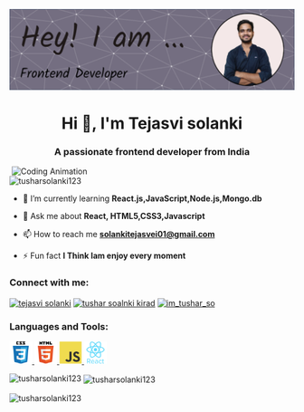 ![logo](https://github.com/solankitushar123/solankitushar123/blob/main/github-header-image.png)
<h1 align="center">Hi 👋, I'm Tejasvi solanki</h1>
<h3 align="center">A passionate frontend developer from India</h3>
<img align="right" width="500" alt="Coding Animation" src="https://camo.githubusercontent.com/e20822b4282c07ffd010cd05f855a6561d3b62358ca9e607e4901288dd748fcb/68747470733a2f2f63646e2e6472696262626c652e636f6d2f75736572732f323133313939332f73637265656e73686f74732f343934383733362f74686f75676874776f726b732d6769665f6472696262626c652e676966">
<p align="left"> <img src="https://komarev.com/ghpvc/?username=tusharsolanki123&label=Profile%20views&color=0e75b6&style=flat" alt="tusharsolanki123" /> </p>

- 🌱 I’m currently learning **React.js,JavaScript,Node.js,Mongo.db**

- 💬 Ask me about **React, HTML5,CSS3,Javascript**

- 📫 How to reach me **solankitejasvei01@gmail.com**

- ⚡ Fun fact **I Think Iam enjoy every moment**

<h3 align="left">Connect with me:</h3>
<p align="left">
<a href="https://www.linkedin.com/in/tejasvi-solanki-994575227" target="blank"><img align="center" src="https://raw.githubusercontent.com/rahuldkjain/github-profile-readme-generator/master/src/images/icons/Social/linked-in-alt.svg" alt="tejasvi solanki" height="30" width="40" /></a>
<a href="https://www.facebook.com/profile.php?id=100041641723146&mibextid=ZbWKwL" target="blank"><img align="center" src="https://raw.githubusercontent.com/rahuldkjain/github-profile-readme-generator/master/src/images/icons/Social/facebook.svg" alt="tushar soalnki kirad" height="30" width="40" /></a>
<a href="https://instagram.com/im_tushar_so" target="blank"><img align="center" src="https://raw.githubusercontent.com/rahuldkjain/github-profile-readme-generator/master/src/images/icons/Social/instagram.svg" alt="im_tushar_so" height="30" width="40" /></a>
</p>

<h3 align="left">Languages and Tools:</h3>
<p align="left"> <a href="https://www.w3schools.com/css/" target="_blank" rel="noreferrer"> <img src="https://raw.githubusercontent.com/devicons/devicon/master/icons/css3/css3-original-wordmark.svg" alt="css3" width="40" height="40"/> </a> <a href="https://www.w3.org/html/" target="_blank" rel="noreferrer"> <img src="https://raw.githubusercontent.com/devicons/devicon/master/icons/html5/html5-original-wordmark.svg" alt="html5" width="40" height="40"/> </a> <a href="https://developer.mozilla.org/en-US/docs/Web/JavaScript" target="_blank" rel="noreferrer"> <img src="https://raw.githubusercontent.com/devicons/devicon/master/icons/javascript/javascript-original.svg" alt="javascript" width="40" height="40"/> </a> <a href="https://reactjs.org/" target="_blank" rel="noreferrer"> <img src="https://raw.githubusercontent.com/devicons/devicon/master/icons/react/react-original-wordmark.svg" alt="react" width="40" height="40"/> </a> </p>

<p><img align="left" src="https://github-readme-stats.vercel.app/api/top-langs?username=tusharsolanki123&show_icons=true&locale=en&layout=compact" alt="tusharsolanki123" /></p>

<p>&nbsp;<img align="center" src="https://github-readme-stats.vercel.app/api?username=tusharsolanki123&show_icons=true&locale=en" alt="tusharsolanki123" /></p>

<p><img align="center" src="https://github-readme-streak-stats.herokuapp.com/?user=tusharsolanki123&" alt="tusharsolanki123" /></p>
